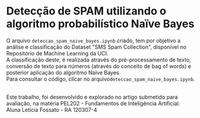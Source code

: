 # Detecção de SPAM utilizando o algoritmo probabilístico Naïve Bayes

O arquivo `deteccao_spam_naive_bayes.ipynb` criado, tem por objetivo a análise e classificação do Dataset "SMS Spam Collection", disponível no Repositório de Machine Learning da UCI.<br>
A classificação deste, é realizada através do pré-processamento de texto, conversão de texto para números (através do conceito de bag of words) e posterior aplicação do algoritmo Naïve Bayes.<br>
Para consultar o  código, clicar no arquivo`deteccao_spam_naive_bayes.ipynb`.


<br>
Este trabalho, foi desenvolvido e explorado no artigo submetido para avaliação, na matéria PEL202 - Fundamentos de Inteligência Artificial.<br>
Aluna Letícia Fossato - RA 120307-4
